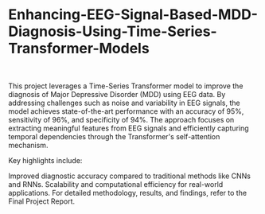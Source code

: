 # Enhancing-EEG-Signal-Based-MDD-Diagnosis-Using-Time-Series-Transformer-Models

<br>

This project leverages a Time-Series Transformer model to improve the diagnosis of Major Depressive Disorder (MDD) using EEG data. By addressing challenges such as noise and variability in EEG signals, the model achieves state-of-the-art performance with an accuracy of 95%, sensitivity of 96%, and specificity of 94%. The approach focuses on extracting meaningful features from EEG signals and efficiently capturing temporal dependencies through the Transformer's self-attention mechanism.

Key highlights include:

Improved diagnostic accuracy compared to traditional methods like CNNs and RNNs.
Scalability and computational efficiency for real-world applications.
For detailed methodology, results, and findings, refer to the Final Project Report.